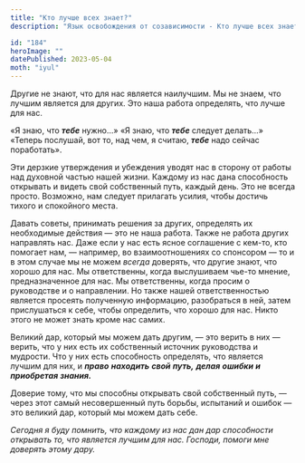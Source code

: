 ```yaml
---
title: "Кто лучше всех знает?"
description: "Язык освобождения от созависимости - Кто лучше всех знает?"

id: "184"
heroImage: ""
datePublished: 2023-05-04
moth: "iyul"
---
```


Другие не знают, что для нас является наилучшим. Мы не знаем, что лучшим
является для других. Это наша работа определять, что лучше для нас.

«Я знаю, что **_тебе_** нужно…» «Я знаю, что **_тебе_** следует делать…»
«Теперь послушай, вот то, над чем, я считаю, **_тебе_** надо сейчас
поработать».

Эти дерзкие утверждения и убеждения уводят нас в сторону от работы над
духовной частью нашей жизни. Каждому из нас дана способность открывать и
видеть свой собственный путь, каждый день. Это не всегда просто. Возможно, нам
следует прилагать усилия, чтобы достичь тихого и спокойного места.

Давать советы, принимать решения за других, определять их необходимые действия
— это не наша работа. Также не работа других направлять нас. Даже если у нас
есть ясное соглашение с кем-то, кто помогает нам, — например, во
взаимоотношениях со спонсором — то и в этом случае мы не можем _всегда_
доверять, что другие знают, что хорошо для нас. Мы ответственны, когда
выслушиваем чье-то мнение, предназначенное для нас. Мы ответственны, когда
просим о руководстве и о направлении. Но также нашей ответственностью является
просеять полученную информацию, разобраться в ней, затем прислушаться к себе,
чтобы определить, что хорошо для нас. Никто этого не может знать кроме нас
самих.

Великий дар, который мы можем дать другим, — это верить в них — верить, что у
них есть их собственный источник руководства и мудрости. Что у них есть
способность определять, что является лучшим для них, и **_право_**
**_находить_** **_свой_** **_путь,_** **_делая_** **_ошибки_** **_и_**
**_приобретая_** **_знания._**

Доверие тому, что мы способны открывать свой собственный путь, — через этот
самый несовершенный путь борьбы, испытаний и ошибок — это великий дар, который
мы можем дать себе.

_Сегодня_ _я_ _буду_ _помнить,_ _что_ _каждому_ _из_ _нас_ _дан_ _дар_
_способности_ _открывать_ _то,_ _что_ _является_ _лучшим_ _для_ _нас._
_Господи,_ _помоги_ _мне_ _доверять_ _этому_ _дару._
